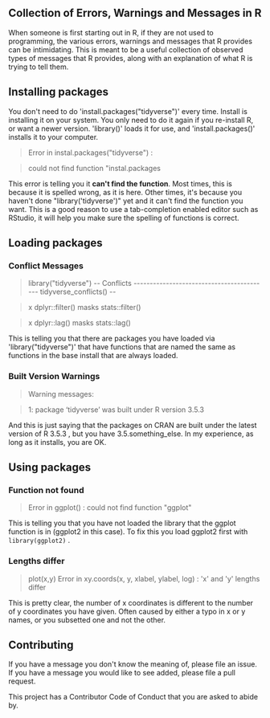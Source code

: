 ## Collection of Errors, Warnings and Messages in R

When someone is first starting out in R, if they are not used to programming, the various errors, warnings and messages that R provides can be intimidating. This is meant to be a useful collection of observed types of messages that R provides, along with an explanation of what R is trying to tell them.

## Installing packages

You don't need to do 'install.packages("tidyverse")' every time. Install is installing it on your system. You only need to do it again if you re-install R, or want a newer version. 'library()' loads it for use, and 'install.packages()' installs it to your computer.

> Error in instal.packages("tidyverse") :

>   could not find function "instal.packages

This error is telling you it **can't find the function**. Most times, this is because it is spelled wrong, as it is here. Other times, it's because you haven't done "library('tidyverse')" yet and it can't find the function you want. This is a good reason to use a tab-completion enabled editor such as RStudio, it will help you make sure the spelling of functions is correct. 

## Loading packages

### Conflict Messages

> library("tidyverse")
> -- Conflicts ------------------------------------------ tidyverse_conflicts() --

> x dplyr::filter() masks stats::filter()

> x dplyr::lag()    masks stats::lag()

This is telling you that there are packages you have loaded via 'library("tidyverse")' that have functions that are named the same as functions in the base install that are always loaded.

### Built Version Warnings

> Warning messages:

> 1: package ‘tidyverse’ was built under R version 3.5.3

And this is just saying that the packages on CRAN are built under the latest version of R 3.5.3 , but you have 3.5.something_else. In my experience, as long as it installs, you are OK. 

## Using packages
### Function not found

> Error in ggplot() : could not find function "ggplot"

This is telling you that you have not loaded the library that the ggplot function is in (ggplot2 in this case). To fix this you load ggplot2 first with `library(ggplot2)` .

### Lengths differ
> plot(x,y)
> Error in xy.coords(x, y, xlabel, ylabel, log) : 
>   'x' and 'y' lengths differ

This is pretty clear, the number of x coordinates is different to the number of y coordinates you have given. Often caused by either a typo in x or y names, or you subsetted one and not the other. 

## Contributing

If you have a message you don't know the meaning of, please file an issue. If you have a message you would like to see added, please file a pull request. 

This project has a Contributor Code of Conduct that you are asked to abide by.


